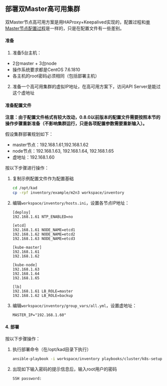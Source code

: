## 部署双Master高可用集群

双Master节点高可用方案是用HAProxy+Keepalived实现的，配置过程和[单Master节点配置过程](getting-started.md)是一样的，只是在配置文件有一些差别。

#### 准备

1. 准备5台主机：
- 2台master + 3台node
- 操作系统要求都是CentOS 7.6.1810
- 各主机的root密码必须相同（包括部署主机）
2. 准备一个高可用集群的虚拟IP地址，在高可用方案下，访问API Server是能过这个虚地址

#### 准备配置文件

**注意：由于配置文件格式有较大改动，0.8.0以前版本的配置文件需要按照本节的操作步骤重新准备（不影响集群运行，只是各项配置参数需要重新输入）。**

假设集群部署规划如下：
- master节点：192.168.1.61,192.168.1.62
- node节点：192.168.1.63, 192.168.1.64, 192.168.1.65
- 虚地址：192.168.1.60

按以下步骤进行操作：
1. 复制示例配置文件作为配置基础
    ```bash
    cd /opt/kad
    cp -rpf inventory/example/m2n3 workspace/inventory
    ```
1. 编辑`workspace/inventory/hosts.ini`，设置各节点IP地址：
    ```
    [deploy]
    192.168.1.61 NTP_ENABLED=no

    [etcd]
    192.168.1.61 NODE_NAME=etcd1
    192.168.1.62 NODE_NAME=etcd2
    192.168.1.63 NODE_NAME=etcd3

    [kube-master]
    192.168.1.61
    192.168.1.62

    [kube-node]
    192.168.1.63
    192.168.1.64
    192.168.1.65

    [lb]
    192.168.1.61 LB_ROLE=master
    192.168.1.62 LB_ROLE=backup
    ```
1. 编辑`workspace/inventory/group_vars/all.yml`，设置虚地址：
    ```
    MASTER_IP="192.168.1.60"
    ```

#### 4. 部署

按以下步骤操作：

1. 执行部署命令（在/opt/kad目录下执行）
    ```bash
    ansible-playbook -i workspace/inventory playbooks/cluster/k8s-setup.yml -k
    ```
1. 出现如下输入密码的提示信息后，输入root用户的密码
    ```
    SSH password:
    ```
